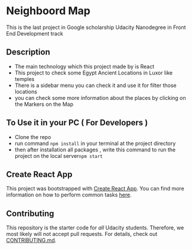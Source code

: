 # Neighboord Map
This is the last project in Google scholarship Udacity Nanodegree in Front End Development track

## Description
* The main technology which this project made by is React
* This project to check some Egypt Ancient Locations in Luxor like temples
* There is a sidebar menu you can check it and use it for filter those locations
* you can check some more information about the places by clicking on the Markers on the Map


## To Use it in your PC ( For Developers ) 
* Clone the repo
* run command `npm install` in your terminal at the project directory 
* then after installation all packages , write this command to run the project on the local server`npm start` 

## Create React App

This project was bootstrapped with [Create React App](https://github.com/facebookincubator/create-react-app). You can find more information on how to perform common tasks [here](https://github.com/facebookincubator/create-react-app/blob/master/packages/react-scripts/template/README.md).

## Contributing

This repository is the starter code for _all_ Udacity students. Therefore, we most likely will not accept pull requests.
For details, check out [CONTRIBUTING.md](CONTRIBUTING.md).